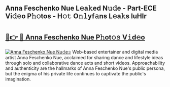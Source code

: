 ## Anna Feschenko Nue L𝚎a𝚔ed N𝚞𝚍e - Part-ECE Vi𝚍𝚎o P𝚑𝚘tos - H𝚘𝚝 O𝚗𝚕yf𝚊ns L𝚎a𝚔s luHIr

# <h2><a href="http://kf63z6.oniu.top/?m=Anna+Feschenko+Nue">🔗👉 🔴 Anna Feschenko Nue P𝚑ot𝚘𝚜 V𝚒d𝚎o</a></h2>

[![Anna Feschenko Nue Nu𝚍e𝚜](https://i.imgur.com/0qMVB7G.gif)](http://kf63z6.oniu.top/?m=Anna+Feschenko+Nue)
Web-based entertainer and digital media artist Anna Feschenko Nue, acclaimed for sharing dance and lifestyle ideas through solo and collaborative dance acts and short videos. Approachability and authenticity are the hallmarks of Anna Feschenko Nue's public persona, but the enigma of his private life continues to captivate the public's imagination.  
